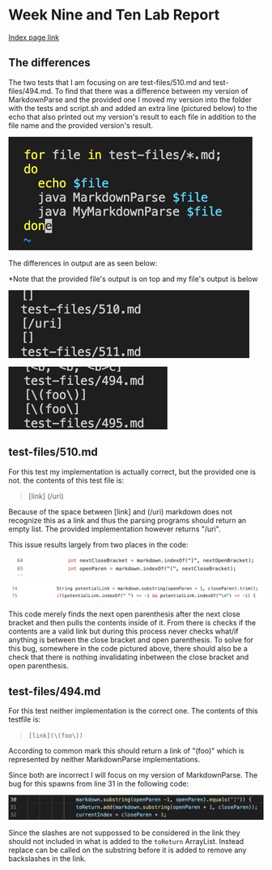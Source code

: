 # Week Nine and Ten Lab Report

[Index page link](https://abigailshilts.github.io/cse15l-lab-reports/)

## The differences

The two tests that I am focusing on are test-files/510.md and test-files/494.md. To find that there was a difference between my version of MarkdownParse and the provided one I moved my version into the folder with the tests and script.sh and added an extra line (pictured below) to the echo that also printed out my version's result to each file in addition to the file name and the provided version's result.

![Image](img5/howFound.png)

The differences in output are as seen below:

*Note that the provided file's output is on top and my file's output is below

![Image](img5/510diff.png)

![Image](img5/494diff.png)

## test-files/510.md
For this test my implementation is actually correct, but the provided one is not. the contents of this test file is:
> [link] (/uri)

Because of the space between [link] and (/uri) markdown does not recognize this as a link and thus the parsing programs should return an empty list. The provided implementation however returns "/uri".

This issue results largely from two places in the code:

![Image](img5/510errP1.png)

![Image](img5/510errP2.png)

This code merely finds the next open parenthesis after the next close bracket and then pulls the contents inside of it. From there is checks if the contents are a valid link but during this process never checks what/if anything is between the close bracket and open parenthesis. To solve for this bug, somewhere in the code pictured above, there should also be a check that there is nothing invalidating inbetween the close bracket and open parenthesis.

## test-files/494.md
For this test neither implementation is the correct one. The contents of this testfile is:
> `[link](\(foo\))`

According to common mark this should return a link of "(foo)" which is represented by neither MarkdownParse implementations.

Since both are incorrect I will focus on my version of MarkdownParse. The bug for this spawns from line 31 in the following code:

![Image](img5/494err.png)

Since the slashes are not suppossed to be considered in the link they should not included in what is added to the `toReturn` ArrayList. Instead replace can be called on the substring before it is added to remove any backslashes in the link.


